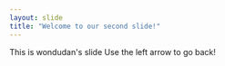 ```yaml
---
layout: slide
title: "Welcome to our second slide!"
---
```

This is wondudan's slide
Use the left arrow to go back!
